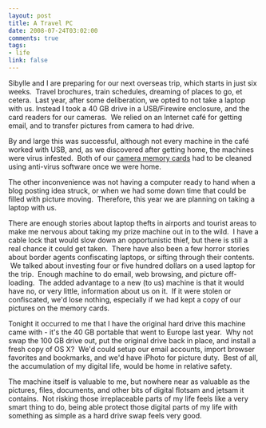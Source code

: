```yaml
--- 
layout: post
title: A Travel PC
date: 2008-07-24T03:02:00
comments: true
tags:
- life
link: false
---
```

Sibylle and I are preparing for our next overseas trip, which starts in just six weeks.  Travel brochures, train schedules, dreaming of places to go, et cetera.  Last year, after some deliberation, we opted to not take a laptop with us. Instead I took a 40 GB drive in a USB/Firewire enclosure, and the card readers for our cameras.  We relied on an Internet café for getting email, and to transfer pictures from camera to had drive.  

By and large this was successful, although not every machine in the café worked with USB, and, as we discovered after getting home, the machines were virus infested.  Both of our <a title="Memory Cards Infested" href="https://zanshin.net/2007/09/30/memory-card-infected/">camera memory cards</a> had to be cleaned using anti-virus software once we were home.

The other inconvenience was not having a computer ready to hand when a blog posting idea struck, or when we had some down time that could be filled with picture moving.  Therefore, this year we are planning on taking a laptop with us.

There are enough stories about laptop thefts in airports and tourist areas to make me nervous about taking my prize machine out in to the wild.  I have a cable lock that would slow down an opportunistic thief, but there is still a real chance it could get taken.  There have also been a few horror stories about border agents confiscating laptops, or sifting through their contents.  We talked about investing four or five hundred dollars on a used laptop for the trip.  Enough machine to do email, web browsing, and picture off-loading.  The added advantage to a new (to us) machine is that it would have no, or very little, information about us on it.  If it were stolen or confiscated, we'd lose nothing, especially if we had kept a copy of our pictures on the memory cards.

Tonight it occurred to me that I have the original hard drive this machine came with - it's the 40 GB portable that went to Europe last year.  Why not swap the 100 GB drive out, put the original drive back in place, and install a fresh copy of OS X?  We'd could setup our email accounts, import browser favorites and bookmarks, and we'd have iPhoto for picture duty.  Best of all, the accumulation of my digital life, would be home in relative safety.

The machine itself is valuable to me, but nowhere near as valuable as the pictures, files, documents, and other bits of digital flotsam and jetsam it contains.  Not risking those irreplaceable parts of my life feels like a very smart thing to do, being able protect those digital parts of my life with something as simple as a hard drive swap feels very good.
